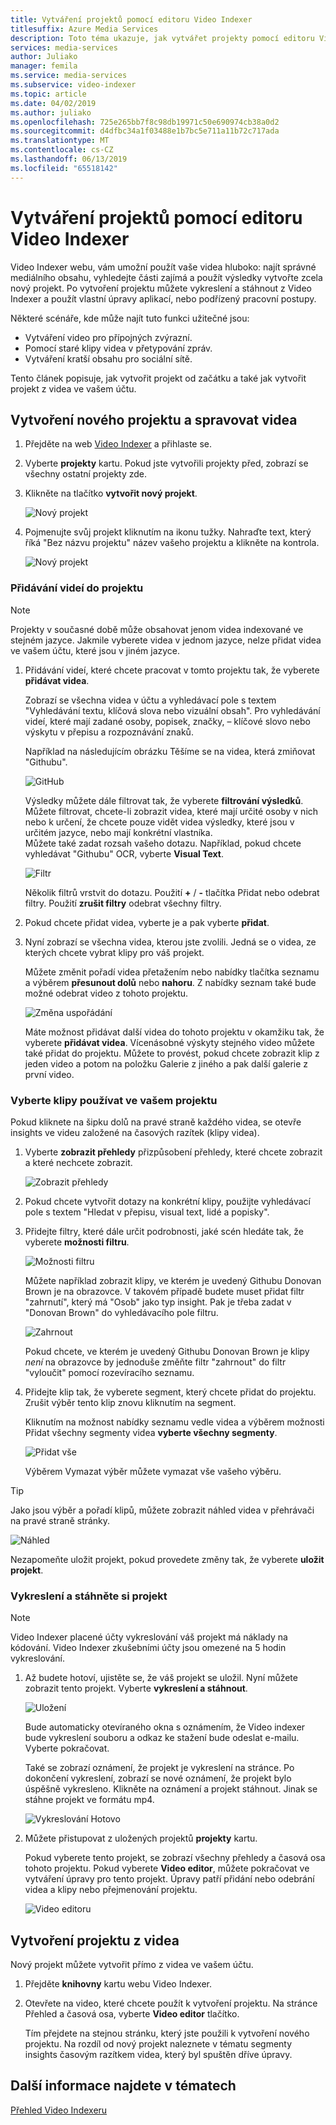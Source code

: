 ```yaml
---
title: Vytváření projektů pomocí editoru Video Indexer
titlesuffix: Azure Media Services
description: Toto téma ukazuje, jak vytvářet projekty pomocí editoru Video Indexer.
services: media-services
author: Juliako
manager: femila
ms.service: media-services
ms.subservice: video-indexer
ms.topic: article
ms.date: 04/02/2019
ms.author: juliako
ms.openlocfilehash: 725e265bb7f8c98db19971c50e690974cb38a0d2
ms.sourcegitcommit: d4dfbc34a1f03488e1b7bc5e711a11b72c717ada
ms.translationtype: MT
ms.contentlocale: cs-CZ
ms.lasthandoff: 06/13/2019
ms.locfileid: "65518142"
---
```

# <a name="use-the-video-indexer-editor-to-create-projects"></a>Vytváření projektů pomocí editoru Video Indexer

Video Indexer webu, vám umožní použít vaše videa hluboko: najít správné mediálního obsahu, vyhledejte části zajímá a použít výsledky vytvořte zcela nový projekt. Po vytvoření projektu můžete vykreslení a stáhnout z Video Indexer a použít vlastní úpravy aplikací, nebo podřízený pracovní postupy.

Některé scénáře, kde může najít tuto funkci užitečné jsou: 

* Vytváření video pro přípojných zvýrazní.
* Pomocí staré klipy videa v přetypování zpráv.
* Vytváření kratší obsahu pro sociální sítě.

Tento článek popisuje, jak vytvořit projekt od začátku a také jak vytvořit projekt z videa ve vašem účtu.

## <a name="create-new-project-and-manage-videos"></a>Vytvoření nového projektu a spravovat videa

1. Přejděte na web [Video Indexer](https://www.videoindexer.ai/) a přihlaste se.
1. Vyberte **projekty** kartu. Pokud jste vytvořili projekty před, zobrazí se všechny ostatní projekty zde.
1. Klikněte na tlačítko **vytvořit nový projekt**.  

    ![Nový projekt](./media/video-indexer-view-edit/new-project.png)
1. Pojmenujte svůj projekt kliknutím na ikonu tužky. Nahraďte text, který říká "Bez názvu projektu" název vašeho projektu a klikněte na kontrola.

    ![Nový projekt](./media/video-indexer-view-edit/new-project3.png)
    
### <a name="add-videos-to-the-project"></a>Přidávání videí do projektu

> [!NOTE]
> Projekty v současné době může obsahovat jenom videa indexované ve stejném jazyce. Jakmile vyberete videa v jednom jazyce, nelze přidat videa ve vašem účtu, které jsou v jiném jazyce.

1. Přidávání videí, které chcete pracovat v tomto projektu tak, že vyberete **přidávat videa**.

    Zobrazí se všechna videa v účtu a vyhledávací pole s textem "Vyhledávání textu, klíčová slova nebo vizuální obsah". Pro vyhledávání videí, které mají zadané osoby, popisek, značky, – klíčové slovo nebo výskytu v přepisu a rozpoznávání znaků.
    
    Například na následujícím obrázku Těšíme se na videa, která zmiňovat "Githubu".
    
    ![GitHub](./media/video-indexer-view-edit/github.png)

    Výsledky můžete dále filtrovat tak, že vyberete **filtrování výsledků**. Můžete filtrovat, chcete-li zobrazit videa, které mají určité osoby v nich nebo k určení, že chcete pouze vidět videa výsledky, které jsou v určitém jazyce, nebo mají konkrétní vlastníka. <br/> Můžete také zadat rozsah vašeho dotazu. Například, pokud chcete vyhledávat "Githubu" OCR, vyberte **Visual Text**.

    ![Filtr](./media/video-indexer-view-edit/visual-text.png)

    Několik filtrů vrstvit do dotazu. Použití **+** / **-** tlačítka Přidat nebo odebrat filtry. Použití **zrušit filtry** odebrat všechny filtry.
1. Pokud chcete přidat videa, vyberte je a pak vyberte **přidat**.
1. Nyní zobrazí se všechna videa, kterou jste zvolili. Jedná se o videa, ze kterých chcete vybrat klipy pro váš projekt.

    Můžete změnit pořadí videa přetažením nebo nabídky tlačítka seznamu a výběrem **přesunout dolů** nebo **nahoru**. Z nabídky seznam také bude možné odebrat video z tohoto projektu. 

    ![Změna uspořádání](./media/video-indexer-view-edit/rearrange.png)
    
    Máte možnost přidávat další videa do tohoto projektu v okamžiku tak, že vyberete **přidávat videa**. Vícenásobné výskyty stejného video můžete také přidat do projektu. Můžete to provést, pokud chcete zobrazit klip z jeden video a potom na položku Galerie z jiného a pak další galerie z první video. 

### <a name="select-clips-to-use-in-your-project"></a>Vyberte klipy používat ve vašem projektu

Pokud kliknete na šipku dolů na pravé straně každého videa, se otevře insights ve videu založené na časových razítek (klipy videa). 

1. Vyberte **zobrazit přehledy** přizpůsobení přehledy, které chcete zobrazit a které nechcete zobrazit. 

    ![Zobrazit přehledy](./media/video-indexer-view-edit/insights.png)
1. Pokud chcete vytvořit dotazy na konkrétní klipy, použijte vyhledávací pole s textem "Hledat v přepisu, visual text, lidé a popisky".
1. Přidejte filtry, které dále určit podrobnosti, jaké scén hledáte tak, že vyberete **možnosti filtru**.

    ![Možnosti filtru](./media/video-indexer-view-edit/filter-options.png)

    Můžete například zobrazit klipy, ve kterém je uvedený Githubu Donovan Brown je na obrazovce. V takovém případě budete muset přidat filtr "zahrnutí", který má "Osob" jako typ insight. Pak je třeba zadat v "Donovan Brown" do vyhledávacího pole filtru.
    
    ![Zahrnout](./media/video-indexer-view-edit/include.png)
    
    Pokud chcete, ve kterém je uvedený Githubu Donovan Brown je klipy _není_ na obrazovce by jednoduše změňte filtr "zahrnout" do filtr "vyloučit" pomocí rozevíracího seznamu. 

1. Přidejte klip tak, že vyberete segment, který chcete přidat do projektu. Zrušit výběr tento klip znovu kliknutím na segment.
    
    Kliknutím na možnost nabídky seznamu vedle videa a výběrem možnosti Přidat všechny segmenty videa **vyberte všechny segmenty**. 

    ![Přidat vše](./media/video-indexer-view-edit/add-all.png)

    Výběrem Vymazat výběr můžete vymazat vše vašeho výběru.

> [!TIP]
> Jako jsou výběr a pořadí klipů, můžete zobrazit náhled videa v přehrávači na pravé straně stránky. 

![Náhled](./media/video-indexer-view-edit/preview.png)

Nezapomeňte uložit projekt, pokud provedete změny tak, že vyberete **uložit projekt**. 

### <a name="render-and-download-the-project"></a>Vykreslení a stáhněte si projekt

> [!NOTE]
> Video Indexer placené účty vykreslování váš projekt má náklady na kódování. Video Indexer zkušebními účty jsou omezené na 5 hodin vykreslování.

1. Až budete hotoví, ujistěte se, že váš projekt se uložil. Nyní můžete zobrazit tento projekt. Vyberte **vykreslení a stáhnout**. 

    ![Uložení](./media/video-indexer-view-edit/save.png)

    Bude automaticky otevíraného okna s oznámením, že Video indexer bude vykreslení souboru a odkaz ke stažení bude odeslat e-mailu. Vyberte pokračovat. 
    
    Také se zobrazí oznámení, že projekt je vykreslení na stránce. Po dokončení vykreslení, zobrazí se nové oznámení, že projekt bylo úspěšně vykresleno. Klikněte na oznámení a projekt stáhnout. Jinak se stáhne projekt ve formátu mp4.

    ![Vykreslování Hotovo](./media/video-indexer-view-edit/rendering-done.png)

1. Můžete přistupovat z uložených projektů **projekty** kartu. 

    Pokud vyberete tento projekt, se zobrazí všechny přehledy a časová osa tohoto projektu. Pokud vyberete **Video editor**, můžete pokračovat ve vytváření úpravy pro tento projekt. Úpravy patří přidání nebo odebrání videa a klipy nebo přejmenování projektu.

    ![Video editoru](./media/video-indexer-view-edit/video-editor.png)
     
## <a name="create-a-project-from-your-video"></a>Vytvoření projektu z videa

Nový projekt můžete vytvořit přímo z videa ve vašem účtu. 

1. Přejděte **knihovny** kartu webu Video Indexer.
1. Otevřete na video, které chcete použít k vytvoření projektu. Na stránce Přehled a časová osa, vyberte **Video editor** tlačítko.

    Tím přejdete na stejnou stránku, který jste použili k vytvoření nového projektu. Na rozdíl od nový projekt naleznete v tématu segmenty insights časovým razítkem videa, který byl spuštěn dříve úpravy.

## <a name="see-also"></a>Další informace najdete v tématech

[Přehled Video Indexeru](video-indexer-overview.md)

